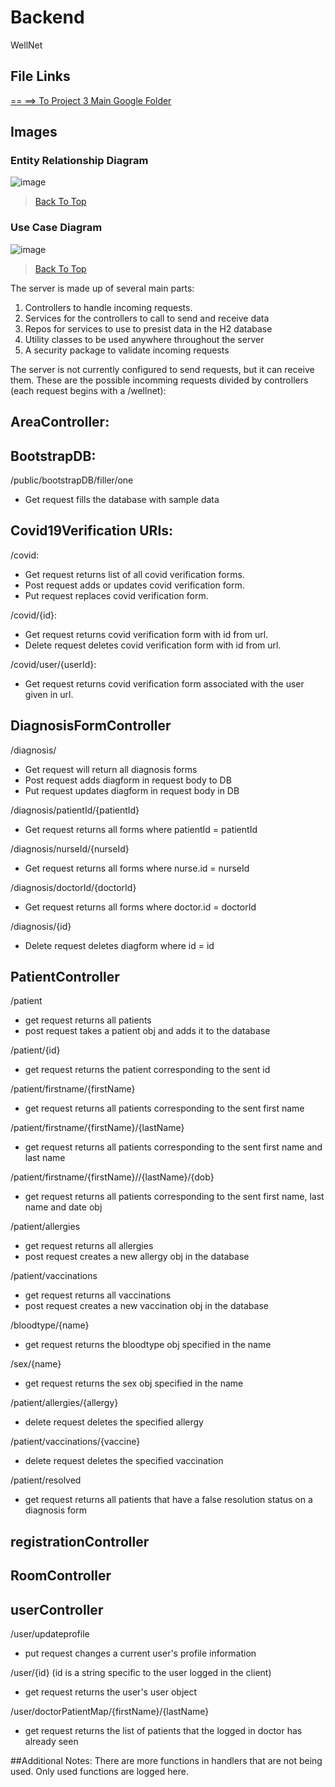 # Backend

 WellNet
## File Links

[== ==> To Project 3 Main Google Folder](https://drive.google.com/drive/folders/16f57coD8B6iw2pkIC_ZK3sPFIaIlaBCm)

## Images

### Entity Relationship Diagram
![image](https://user-images.githubusercontent.com/69606065/142472217-562ffb56-8ff4-4917-b6b7-4a1304301eb9.png)

> [Back To Top](#backend)

### Use Case Diagram
![image](https://user-images.githubusercontent.com/69606065/142472470-b9a2004d-4fc1-4d2e-9f29-c23fdaf7eac1.png)

> [Back To Top](#backend)

The server is made up of several main parts:  
  1. Controllers to handle incoming requests.  
  2. Services for the controllers to call to send and receive data  
  3. Repos for services to use to presist data in  the H2 database  
  4. Utility classes to be used anywhere throughout the server  
  5. A security package to validate incoming requests  

The server is not currently configured to send requests, but it can receive them.
These are the possible incomming requests divided by controllers (each request begins with a /wellnet):

## AreaController:

## BootstrapDB:

 /public/bootstrapDB/filler/one
- Get request fills the database with sample data

## Covid19Verification URIs:

 /covid:  
- Get request returns list of all covid verification forms.
- Post request adds or updates covid verification form.
- Put request replaces covid verification form. 

 /covid/{id}:  
- Get request returns covid verification form with id from url. 
- Delete request deletes covid verification form with id from url. 

 /covid/user/{userId}:  
- Get request returns covid verification form associated with the user given in url.

## DiagnosisFormController

/diagnosis/
- Get request will return all diagnosis forms
- Post request adds diagform in request body to DB
- Put request updates diagform in request body in DB

/diagnosis/patientId/{patientId}
- Get request returns all forms where patientId = patientId

/diagnosis/nurseId/{nurseId}
- Get request returns all forms where nurse.id = nurseId

/diagnosis/doctorId/{doctorId}
- Get request returns all forms where doctor.id = doctorId

/diagnosis/{id}
- Delete request deletes diagform where id = id

## PatientController
/patient
- get request returns all patients
- post request takes a patient obj and adds it to the database  

/patient/{id}
- get request returns the patient corresponding to the sent id

/patient/firstname/{firstName}
- get request returns all patients corresponding to the sent first name

/patient/firstname/{firstName}/{lastName}
- get request returns all patients corresponding to the sent first name and last name

/patient/firstname/{firstName}//{lastName}/{dob}
- get request returns all patients corresponding to the sent first name, last name and date obj

/patient/allergies
- get request returns all allergies
- post request creates a new allergy obj in the database

/patient/vaccinations
- get request returns all vaccinations
- post request creates a new vaccination obj in the database

/bloodtype/{name}
- get request returns the bloodtype obj specified in the name

/sex/{name}
- get request returns the sex obj specified in the name

/patient/allergies/{allergy}
- delete request deletes the specified allergy

/patient/vaccinations/{vaccine}
- delete request deletes the specified vaccination

/patient/resolved
- get request returns all patients that have a false resolution status on a diagnosis form

## registrationController

## RoomController

## userController
/user/updateprofile  
- put request changes a current user's profile information  

/user/{id}   (id is a string specific to the user logged in the client)  
- get request returns the user's user object

/user/doctorPatientMap/{firstName}/{lastName}
- get request returns the list of patients that the logged in doctor has already seen

##Additional Notes:
There are more functions in handlers that are not being used. Only used functions are logged here.

